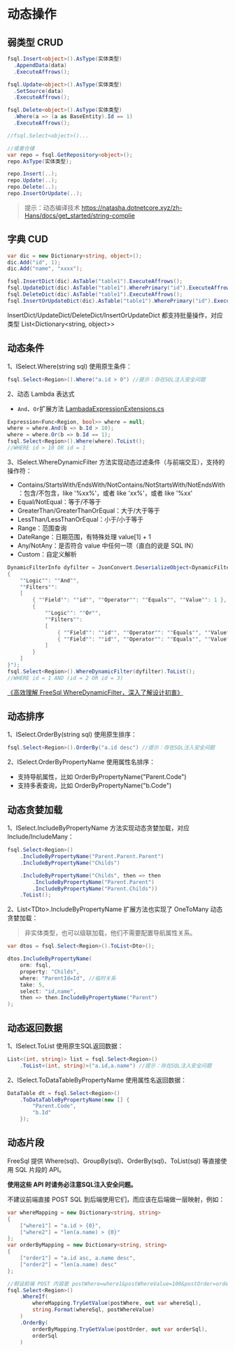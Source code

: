 # 动态操作

## 弱类型 CRUD

```csharp
fsql.Insert<object>().AsType(实体类型)
  .AppendData(data)
  .ExecuteAffrows();

fsql.Update<object>().AsType(实体类型)
  .SetSource(data)
  .ExecuteAffrows();

fsql.Delete<object>().AsType(实体类型)
  .Where(a => (a as BaseEntity).Id == 1)
  .ExecuteAffrows();

//fsql.Select<object>()...

//或者仓储
var repo = fsql.GetRepository<object>();
repo.AsType(实体类型);

repo.Insert(..);
repo.Update(..);
repo.Delete(..);
repo.InsertOrUpdate(..);
```

> 提示：动态编译技术 <https://natasha.dotnetcore.xyz/zh-Hans/docs/get_started/string-complie>

## 字典 CUD

```csharp
var dic = new Dictionary<string, object>();
dic.Add("id", 1);
dic.Add("name", "xxxx");

fsql.InsertDict(dic).AsTable("table1").ExecuteAffrows();
fsql.UpdateDict(dic).AsTable("table1").WherePrimary("id").ExecuteAffrows();
fsql.DeleteDict(dic).AsTable("table1").ExecuteAffrows();
fsql.InsertOrUpdateDict(dic).AsTable("table1").WherePrimary("id").ExecuteAffrows();
```

InsertDict/UpdateDict/DeleteDict/InsertOrUpdateDict 都支持批量操作，对应类型 List\<Dictionary\<string, object\>\>

## 动态条件

1、ISelect.Where(string sql) 使用原生条件：

```csharp
fsql.Select<Region>().Where("a.id > 0") //提示：存在SQL注入安全问题
```

2、动态 Lambda 表达式

- ``And``、``Or``扩展方法 [LambadaExpressionExtensions.cs](https://github.com/dotnetcore/FreeSql/blob/master/FreeSql/Extensions/LambadaExpressionExtensions.cs)

```csharp
Expression<Func<Region, bool>> where = null;
where = where.And(b => b.Id > 10);
where = where.Or(b => b.Id == 1);
fsql.Select<Region>().Where(where).ToList();
//WHERE id > 10 OR id = 1
```

3、ISelect.WhereDynamicFilter 方法实现动态过滤条件（与前端交互），支持的操作符：

- Contains/StartsWith/EndsWith/NotContains/NotStartsWith/NotEndsWith：包含/不包含，like '%xx%'，或者 like 'xx%'，或者 like '%xx'
- Equal/NotEqual：等于/不等于
- GreaterThan/GreaterThanOrEqual：大于/大于等于
- LessThan/LessThanOrEqual：小于/小于等于
- Range：范围查询
- DateRange：日期范围，有特殊处理 value\[1\] + 1
- Any/NotAny：是否符合 value 中任何一项（直白的说是 SQL IN）
- Custom：自定义解析

```csharp
DynamicFilterInfo dyfilter = JsonConvert.DeserializeObject<DynamicFilterInfo>(@"
{
    ""Logic"": ""And"",
    ""Filters"":
    [
        { ""Field"": ""id"", ""Operator"": ""Equals"", ""Value"": 1 },
        {
            ""Logic"": ""Or"",
            ""Filters"":
            [
                { ""Field"": ""id"", ""Operator"": ""Equals"", ""Value"": 2 },
                { ""Field"": ""id"", ""Operator"": ""Equals"", ""Value"": 3 }
            ]
        }
    ]
}");
fsql.Select<Region>().WhereDynamicFilter(dyfilter).ToList();
//WHERE id = 1 AND (id = 2 OR id = 3)
```

[《高效理解 FreeSql WhereDynamicFilter，深入了解设计初衷》](https://www.cnblogs.com/FreeSql/p/16485310.html)

## 动态排序

1、ISelect.OrderBy(string sql) 使用原生排序：

```csharp
fsql.Select<Region>().OrderBy("a.id desc") //提示：存在SQL注入安全问题
```

2、ISelect.OrderByPropertyName 使用属性名排序：

- 支持导航属性，比如 OrderByPropertyName("Parent.Code")
- 支持多表查询，比如 OrderByPropertyName("b.Code")

## 动态贪婪加载

1、ISelect.IncludeByPropertyName 方法实现动态贪婪加载，对应 Include/IncludeMany：

```csharp
fsql.Select<Region>()
    .IncludeByPropertyName("Parent.Parent.Parent")
    .IncludeByPropertyName("Childs")

    .IncludeByPropertyName("Childs", then => then
        .IncludeByPropertyName("Parent.Parent")
        .IncludeByPropertyName("Parent.Childs"))
    .ToList();
```

2、List\<TDto\>.IncludeByPropertyName 扩展方法也实现了 OneToMany 动态贪婪加载：

> 非实体类型，也可以级联加载，他们不需要配置导航属性关系。

```csharp
var dtos = fsql.Select<Region>().ToList<Dto>();

dtos.IncludeByPropertyName(
    orm: fsql, 
    property: "Childs", 
    where: "ParentId=Id", //临时关系
    take: 5, 
    select: "id,name",
    then => then.IncludeByPropertyName("Parent")
);
```

## 动态返回数据

1、ISelect.ToList 使用原生SQL返回数据：

```csharp
List<(int, string)> list = fsql.Select<Region>()
    .ToList<(int, string)>("a.id,a.name") //提示：存在SQL注入安全问题
```

2、ISelect.ToDataTableByPropertyName 使用属性名返回数据：

```csharp
DataTable dt = fsql.Select<Region>()
    .ToDataTableByPropertyName(new [] {
        "Parent.Code",
        "b.Id"
    });
```

## 动态片段

FreeSql 提供 Where(sql)、GroupBy(sql)、OrderBy(sql)、ToList(sql) 等直接使用 SQL 片段的 API。

**使用这些 API 时请务必注意SQL注入安全问题。**

不建议前端直接 POST SQL 到后端使用它们，而应该在后端做一层映射，例如：

```csharp
var whereMapping = new Dictionary<string, string>
{
    ["where1"] = "a.id > {0}",
    ["where2"] = "len(a.name) > {0}"
};
var orderByMapping = new Dictionary<string, string>
{
    ["order1"] = "a.id asc, a.name desc",
    ["order2"] = "len(a.name) desc"
};

//假设前端 POST 内容是 postWhere=where1&postWhereValue=100&postOrder=order1
fsql.Select<Region>()
    .WhereIf(
        whereMapping.TryGetValue(postWhere, out var whereSql), 
        string.Format(whereSql, postWhereValue)
    )
    .OrderBy(
        orderByMapping.TryGetValue(postOrder, out var orderSql), 
        orderSql
    )
```
